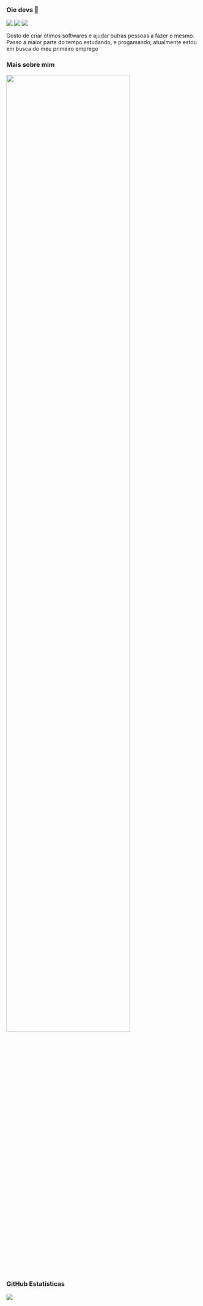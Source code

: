 ### Oie devs 👋


[![](https://img.shields.io/github/followers/elo1lson?label=Follow&style=social)](https://github.com/elo1lson)
![](https://visitor-badge.laobi.icu/badge?page_id=elo1lson.elo1lson)
![](https://img.shields.io/github/watchers/elo1lson/elo1lson?label=Watch)


Gosto de criar ótimos softwares e ajudar outras pessoas a fazer o mesmo.
Passo a maior parte do tempo estudando, e progamando, atualmente estou em busca do meu primeiro emprego

### Mais sobre mim

<img align="center" width="80%" src="https://i2.wp.com/allhtaccess.info/wp-content/uploads/2018/03/programming.gif?fit=1281%2C716&ssl=1" />


### **GitHub Estatísticas**

<a href="https://github.com/Gurupreet">
  <img align="center" src="https://github-readme-stats.vercel.app/api/top-langs/?username=elo1lson&theme=dracula&hide_langs_below=1" />
</a>
